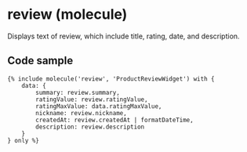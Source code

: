 # review (molecule)

Displays text of review, which include title, rating, date, and description.

## Code sample

```
{% include molecule('review', 'ProductReviewWidget') with {
    data: {
        summary: review.summary,
        ratingValue: review.ratingValue,
        ratingMaxValue: data.ratingMaxValue,
        nickname: review.nickname,
        createdAt: review.createdAt | formatDateTime,
        description: review.description
    }
} only %}
```
